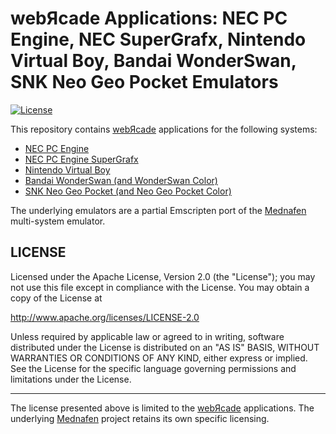 # webЯcade Applications: NEC PC Engine, NEC SuperGrafx, Nintendo Virtual Boy, Bandai WonderSwan, SNK Neo Geo Pocket Emulators

[![License](https://img.shields.io/badge/License-Apache%202.0-blue.svg)](https://opensource.org/licenses/Apache-2.0)

This repository contains [webЯcade](https://www.webrcade.com) applications for the following systems:

* [NEC PC Engine](#sega-genesis-application)
* [NEC PC Engine SuperGrafx](#sega-master-system-application)
* [Nintendo Virtual Boy](#sega-sg-1000-application)
* [Bandai WonderSwan (and WonderSwan Color)](#sega-game-gear-application)
* [SNK Neo Geo Pocket (and Neo Geo Pocket Color)](#sega-game-gear-application)

The underlying emulators are a partial Emscripten port of the [Mednafen](http://mednafen.sourceforge.net/) multi-system emulator.

## LICENSE

Licensed under the Apache License, Version 2.0 (the "License"); you may not use this file except in compliance with the License. You may obtain a copy of the License at

http://www.apache.org/licenses/LICENSE-2.0

Unless required by applicable law or agreed to in writing, software distributed under the License is distributed on an "AS IS" BASIS, WITHOUT WARRANTIES OR CONDITIONS OF ANY KIND, either express or implied. See the License for the specific language governing permissions and limitations under the License.

---

The license presented above is limited to the [webЯcade](https://www.webrcade.com) applications. The underlying [Mednafen](http://mednafen.sourceforge.net/) project retains its own specific licensing.
